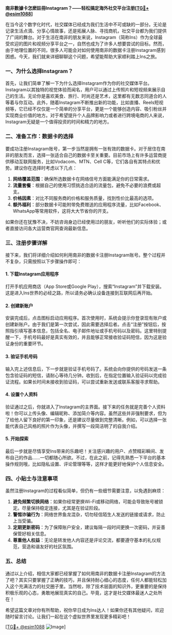 **南非數據卡怎麽註冊Instagram？——轻松搞定海外社交平台注册[[TG💪+ @esim1088](https://t.me/s/esim1088)]**

在当今这个数字化时代，社交媒体已经成为我们生活中不可或缺的一部分。无论是记录生活点滴、分享心情故事，还是拓展人脉、寻找商机，社交平台都为我们提供了广阔的舞台。对于生活在南非的朋友来说，Instagram（简称Ins）作为全球最受欢迎的图片和视频分享平台之一，自然也成为了许多人想要尝试的目标。然而，由于地理位置的不同，很多人可能会对如何使用南非的数据卡注册Instagram感到困惑。今天，我们就来详细聊聊这个问题，希望能帮助大家顺利踏上Ins之旅。

### 一、为什么选择Instagram？

首先，让我们简单了解一下为什么选择Instagram作为你的社交媒体平台。Instagram以其独特的视觉体验而闻名，用户可以通过上传照片和短视频来展示自己的生活。无论你是喜欢美食、旅行、时尚还是艺术，这里都有无数志同道合的人等着与你互动。此外，随着Instagram不断推出新的功能，比如直播、Reels短视频等，它已经不仅仅是一个简单的分享平台，更是一个能够创造内容、吸引粉丝并实现商业价值的地方。对于希望提升个人品牌影响力或者进行跨境电商的人来说，Instagram无疑是一个值得投资的时间和精力的地方。

### 二、准备工作：数据卡的选择

要成功注册Instagram账号，第一步当然是拥有一张有效的数据卡。对于居住在南非的朋友而言，选择一张适合自己的数据卡至关重要。目前市场上有许多运营商提供移动互联网服务，比如Vodacom、MTN、Cell C等，它们各自有其特点和优势。建议你在选择时考虑以下几点：

1. **网络覆盖范围**：确保所选数据卡在网络信号方面能满足你的日常需求。
2. **流量套餐**：根据自己的使用习惯挑选合适的流量包，避免不必要的浪费或超支。
3. **价格因素**：对比不同服务商的价格和服务质量，找到性价比最高的选项。
4. **额外福利**：部分数据卡可能附带免费赠送的应用程序流量，比如Facebook、WhatsApp等常用软件，这将大大节省你的开支。

如果你还在犹豫不决，不妨咨询身边已经使用过的朋友，听听他们的实际体验；或者直接访问各大运营商官网查询最新信息。

### 三、注册步骤详解

接下来，我们将详细介绍如何利用南非的数据卡注册Instagram账号。整个过程并不复杂，只需按照以下步骤操作即可：

#### 1. 下载Instagram应用程序

打开手机应用商店（App Store或Google Play），搜索“Instagram”并下载安装。这是进入Ins世界的必经之路，所以请务必确认设备连接到互联网后再开始。

#### 2. 创建新账户

安装完成后，点击图标启动应用程序。首次使用时，系统会提示你登录现有账户或创建新账户。由于我们是第一次尝试，因此需要选择后者。点击“注册”按钮后，按照指引填写基本信息，包括全名、电子邮件地址或手机号码以及密码。这里特别提醒一下，手机号码最好是真实有效的，并且能够正常接收验证码短信，因为这是验证身份的重要环节。

#### 3. 验证手机号码

输入完上述信息后，下一步就是验证手机号码了。系统会向你提供的号码发送一条包含验证码的短信，请耐心等待几分钟。收到后，在指定位置输入验证码以完成验证流程。如果长时间未接收到验证码，可以尝试重新发送或联系客服寻求帮助。

#### 4. 设置个人资料

验证通过之后，你就进入了Instagram的主界面。接下来的任务就是完善个人资料啦！你可以上传头像、编辑昵称、添加简介等内容。虽然这些并非强制要求，但为了给他人留下良好的第一印象，还是建议尽量做到完整清晰。例如，可以选择一张能代表自己风格的照片作为头像，并撰写一段简洁明了的自我介绍。

#### 5. 开始探索

最后一步就是尽情享受Ins带来的乐趣吧！关注感兴趣的用户、点赞精彩瞬间、发布自己的作品……一切都随心所欲。不过，在此之前，记得先熟悉一下平台的基本操作规则哦，比如隐私设置、评论管理等等，这样才能更好地保护个人信息安全。

### 四、小贴士与注意事项

虽然注册Instagram的过程看似简单，但仍有一些细节需要注意，以免遇到麻烦：

1. **避免频繁切换网络**：如果你经常更换Wi-Fi或移动网络，可能会导致账号被锁定。尽量保持稳定连接，尤其是在验证阶段。
2. **警惕诈骗行为**：网络世界鱼龙混杂，切勿轻信陌生人发送的链接或请求，防止上当受骗。
3. **定期更新密码**：为了保障账户安全，建议每隔一段时间更换一次密码，并妥善保管好相关信息。
4. **尊重他人权益**：无论是转发他人内容还是评论交流，都要遵守基本的礼仪规范，营造和谐友好的社区氛围。

### 五、总结

通过以上介绍，相信大家都已经掌握了如何用南非的数据卡注册Instagram的方法了吧？其实只要掌握了正确的技巧，并且保持耐心细心的态度，任何人都能轻松加入这个充满活力的社交圈子里。当然啦，除了技术层面的知识外，更重要的是保持积极乐观的心态，勇敢地展现真实的自己。毕竟，这才是社交媒体最迷人之处所在！

希望这篇文章对你有所帮助，祝你早日成为Ins达人！如果你还有其他疑问，欢迎随时留言讨论。让我们一起在这个虚拟世界里发现更多精彩吧！

[[TG💪+ @esim1088](https://t.me/s/esim1088) ![Image](https://i.postimg.cc/4NQfJmqS/Snipaste-2025-05-13-00-14-12.png)]